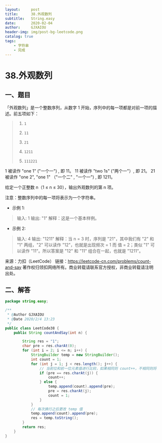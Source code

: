 ```yaml
---
layout:     post
title:      38.外观数列
subtitle:   String.easy
date:       2020-02-04
author:     GJXAIOU
header-img: img/post-bg-leetcode.png
catalog: true
tags:
    - 字符串
	- 完成
---
```


# 38.外观数列



## 一、题目

「外观数列」是一个整数序列，从数字 1 开始，序列中的每一项都是对前一项的描述。前五项如下：

>1.     1
>2.     11
>3.     21
>4.     1211
>5.     111221

1 被读作  "one 1"  ("一个一") , 即 11。
11 被读作 "two 1s" ("两个一"）, 即 21。
21 被读作 "one 2",  "one 1" （"一个二" ,  "一个一") , 即 1211。

给定一个正整数 n（1 ≤ n ≤ 30），输出外观数列的第 n 项。

注意：整数序列中的每一项将表示为一个字符串。

 

- 示例 1:

> 输入: 1
> 输出: "1"
> 解释：这是一个基本样例。

- 示例 2:

> 输入: 4
> 输出: "1211"
> 解释：当 n = 3 时，序列是 "21"，其中我们有 "2" 和 "1" 两组，"2" 可以读作 "12"，也就是出现频次 = 1 而 值 = 2；类似 "1" 可以读作 "11"。所以答案是 "12" 和 "11" 组合在一起，也就是 "1211"。

来源：力扣（LeetCode）
链接：https://leetcode-cn.com/problems/count-and-say
著作权归领扣网络所有。商业转载请联系官方授权，非商业转载请注明出处。



## 二、解答



```java
package string.easy;

/**
 * @Author GJXAIOU
 * @Date 2020/2/4 13:23
 */
public class LeetCode38 {
    public String countAndSay(int n) {

        String res = "1";
        char pre = res.charAt(0);
        for (int i = 2; i <= n; i++) {
            StringBuilder temp = new StringBuilder();
            int count = 1;
            for (int j = 1; j < res.length(); j++) {
                // 当前位和前一位元素值进行比较，如果相同则 count++，不相同则将前一个元素个数和值追加，然后 pre 指向当前元素
                if (pre == res.charAt(j)) {
                    count++;
                } else {
                    temp.append(count).append(pre);
                    pre = res.charAt(j);
                    count = 1;
                }
            }
            // 每次换行之后更改 temp 值
            temp.append(count).append(pre);
            res = temp.toString();
        }
        return res;
    }
}
```

